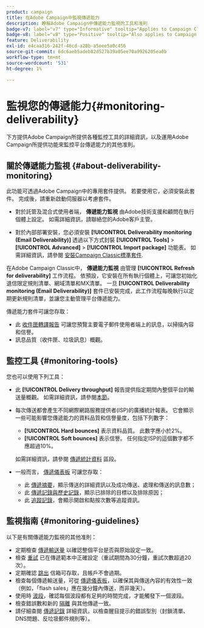 ```yaml
---
product: campaign
title: 在Adobe Campaign中監視傳遞能力
description: 瞭解Adobe Campaign中傳遞能力監視的工具和准則
badge-v7: label="v7" type="Informative" tooltip="Applies to Campaign Classic v7"
badge-v8: label="v8" type="Positive" tooltip="Also applies to Campaign v8"
feature: Deliverability
exl-id: e4caa316-242f-46cd-a20b-a5eee5a0c456
source-git-commit: 6dc6aeb5adeb82d527b39a05ee70a9926205ea0b
workflow-type: tm+mt
source-wordcount: '531'
ht-degree: 1%

---
```


# 監視您的傳遞能力{#monitoring-deliverability}



下方提供Adobe Campaign所提供各種監控工具的詳細資訊，以及運用Adobe Campaign所提供功能來監控平台傳遞能力的其他准則。

## 關於傳遞能力監視 {#about-deliverability-monitoring}

此功能可透過Adobe Campaign中的專用套件提供。 若要使用它，必須安裝此套件。 完成後，請重新啟動伺服器以考慮套件。
* 對於託管及混合式使用者端， **傳遞能力監視** 由Adobe技術支援和顧問在執行個體上設定。 如需詳細資訊，請聯絡您的Adobe客戶主管。

* 對於內部部署安裝，您必須安裝 **[!UICONTROL Deliverability monitoring (Email Deliverability)]** 透過以下方式封裝 **[!UICONTROL Tools]** > **[!UICONTROL Advanced]** > **[!UICONTROL Import package]** 功能表。 如需詳細資訊，請參閱 [安裝Campaign Classic標準套件](../../installation/using/installing-campaign-standard-packages.md).

在Adobe Campaign Classic中， **傳遞能力監視** 由管理 **[!UICONTROL Refresh for deliverability]** 工作流程。 依預設，它安裝在所有執行個體上，可讓您初始化退信限定規則清單、網域清單和MX清單。 一旦 **[!UICONTROL Deliverability monitoring (Email Deliverability)]** 套件已安裝完成，此工作流程每晚執行以定期更新規則清單，並讓您主動管理平台傳遞能力。

傳遞能力套件可讓您存取：

* 此 [收件匣轉譯報告](inbox-rendering.md) 可讓您預覽主要電子郵件使用者端上的訊息，以掃描內容和信譽。
* 訊息品質（收件匣、垃圾訊息）概觀。

## 監控工具 {#monitoring-tools}

您也可以使用下列工具：

* 此 **[!UICONTROL Delivery throughput]** 報告提供指定期間內整個平台的輸送量概觀。 如需詳細資訊，請參閱[本節](../../reporting/using/global-reports.md#delivery-throughput)。
* 每次傳送都會產生不同網際網路服務提供者(ISP)的廣播統計報表。 它會顯示一些可能影響您傳遞能力的資料品質和信譽量度，包括下列數字：
   * **[!UICONTROL Hard bounces]** 表示資料品質。 此數字應小於2%。
   * **[!UICONTROL Soft bounces]** 表示信譽。 任何指定ISP的這個數字都不應超過10%。

   如需詳細資訊，請參閱 [傳遞統計資料](../../reporting/using/global-reports.md#delivery-statistics) 區段。
* 一般而言， [傳遞儀表板](about-delivery-monitoring.md) 可讓您存取：
   * 此 [傳遞摘要](delivery-dashboard.md#delivery-summary)，顯示傳送的詳細資訊以及成功傳送、處理和傳送的訊息數；
   * 此 [傳遞記錄與歷史記錄](delivery-dashboard.md#delivery-logs-and-history)，顯示已排除的目標以及排除原因；
   * 此 [追蹤記錄](delivery-dashboard.md#tracking-logs)，會顯示開啟和點按次數等追蹤資訊。

## 監視指南 {#monitoring-guidelines}

以下是有關傳遞能力監視的其他准則：

* 定期檢查 [傳遞輸送量](../../reporting/using/global-reports.md#delivery-throughput) 以確認整個平台是否與原始設定一致。
* 檢查 [重試](understanding-delivery-failures.md#retries-after-a-delivery-temporary-failure) 已在傳遞範本中正確設定（重試期間為30分鐘，重試次數超過20次）。
* 定期確認 [跳出](understanding-delivery-failures.md#bounce-mail-management) 信箱可存取，且帳戶不會過期。
* 檢查每個傳遞輸送量，可從 [傳遞儀表板](delivery-dashboard.md)，以確保其與傳送內容的有效性一致（例如，「flash sales」應在幾分鐘內傳送，而非幾天）。
* 使用時 [波段](steps-sending-the-delivery.md#sending-using-multiple-waves)，確認每個波段都有足夠的時間完成，才能觸發下一個波段。
* 檢查錯誤數和新的 [隔離](understanding-quarantine-management.md) 與其他傳遞一致。
* 請仔細查閱 [傳遞記錄](delivery-dashboard.md#delivery-logs-and-history) 詳細資訊，以檢查醒目提示的錯誤型別（封鎖清單、DNS問題、反垃圾郵件規則等）。
